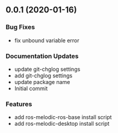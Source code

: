 
<a name="0.0.1"></a>
## 0.0.1 (2020-01-16)

### Bug Fixes

* fix unbound variable error

### Documentation Updates

* update git-chglog settings
* add git-chglog settings
* update package name
* Initial commit

### Features

* add ros-melodic-ros-base install script
* add ros-melodic-desktop install script

